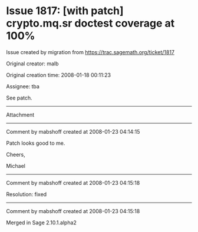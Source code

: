 # Issue 1817: [with patch] crypto.mq.sr doctest coverage at 100%

Issue created by migration from https://trac.sagemath.org/ticket/1817

Original creator: malb

Original creation time: 2008-01-18 00:11:23

Assignee: tba

See patch.


---

Attachment


---

Comment by mabshoff created at 2008-01-23 04:14:15

Patch looks good to me.

Cheers,

Michael


---

Comment by mabshoff created at 2008-01-23 04:15:18

Resolution: fixed


---

Comment by mabshoff created at 2008-01-23 04:15:18

Merged in Sage 2.10.1.alpha2
